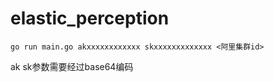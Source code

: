 # elastic_perception
```
go run main.go akxxxxxxxxxxxx skxxxxxxxxxxxxx <阿里集群id>
```

ak sk参数需要经过base64编码
